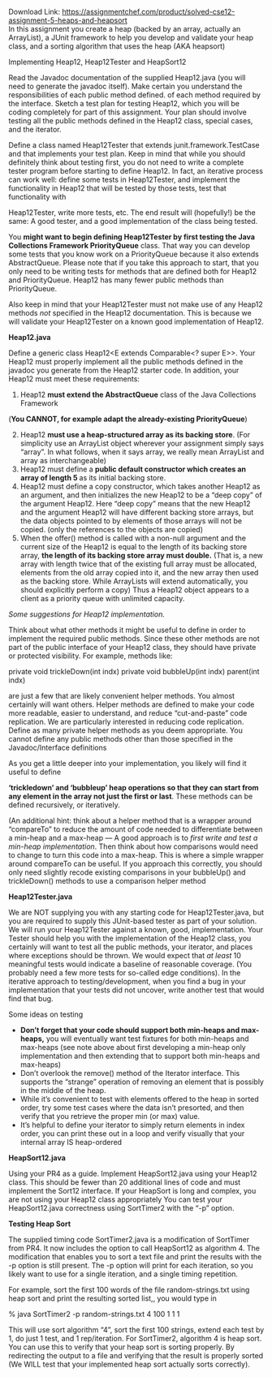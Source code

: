 Download Link: https://assignmentchef.com/product/solved-cse12-assignment-5-heaps-and-heapsort
<br>
In this assignment you create a heap (backed by an array, actually an ArrayList),  a JUnit framework to help you develop and validate your heap class, and a sorting algorithm that uses the heap (AKA heapsort)

Implementing Heap12, Heap12Tester and HeapSort12<strong> </strong><strong> </strong>

Read the Javadoc documentation of the supplied Heap12.java (you will need to generate the javadoc itself).  Make certain you understand the responsibilities of each public method defined. of each method required by the interface. Sketch a test plan for testing Heap12, which you will be coding completely for part of this assignment. Your plan should involve testing all the public methods defined in the Heap12 class, special cases, and the iterator.

Define a class named Heap12Tester that extends junit.framework.TestCase and that implements your test plan. Keep in mind that while you should definitely think about testing first, you do not need to write a complete tester program before starting to define Heap12. In fact, an iterative process can work well: define some tests in Heap12Tester, and implement the functionality in Heap12 that will be tested by those tests, test that functionality with

Heap12Tester, write more tests, etc. The end result will (hopefully!) be the same: A good tester, and a good implementation of the class being tested.

You <strong>might want to begin defining Heap12Tester by first testing the Java Collections Framework PriorityQueue</strong> class. That way you can develop some tests that you know work on a PriorityQueue because it also extends AbstractQueue.  Please note that if you take this approach to start, that you only need to be writing tests for methods that are defined both for Heap12 and PriorityQueue. Heap12 has many fewer public methods than PriorityQueue.

Also keep in mind that your Heap12Tester must not make use of any Heap12 methods <em>not</em> specified in the Heap12 documentation. This is because we will validate your Heap12Tester on a known good implementation of Heap12.

<strong>Heap12.java </strong>

Define a generic class Heap12&lt;E extends Comparable&lt;? super E&gt;&gt;.  Your Heap12 must properly implement all the public methods defined in the javadoc you generate from the Heap12 starter code.  In addition, your Heap12 must meet these requirements:

<ol>

 <li>Heap12 <strong>must extend the AbstractQueue</strong> class of the Java Collections Framework</li>

</ol>

(<strong>You CANNOT, for example  adapt the already-existing PriorityQueue</strong>)

<ol start="2">

 <li>Heap12 <strong>must use a heap-structured array as its backing store</strong>. (For simplicity use an ArrayList object wherever your assignment simply says “array”. In what follows, when it says array, we really mean ArrayList and array as interchangeable)</li>

 <li>Heap12 must define a <strong>public default constructor which creates an array of length 5 </strong>as its initial backing store.</li>

 <li>Heap12 must define a copy constructor, which takes another Heap12 as an argument, and then initializes the new Heap12 to be a “deep copy” of the argument Heap12. Here “deep copy” means that the new Heap12 and the argument Heap12 will have different backing store arrays, but the data objects pointed to by elements of those arrays will not be copied. (only the references to the objects are copied)</li>

 <li>When the offer() method is called with a non-null argument and the current size of the Heap12 is equal to the length of its backing store array, <strong>the length of its backing store array must double.</strong> (That is, a new array with length twice that of the existing full array must be allocated, elements from the old array copied into it, and the new array then used as the backing store. While ArrayLists will extend automatically, you should explicitly perform a copy) Thus a Heap12 object appears to a client as a priority queue with unlimited capacity.</li>

</ol>

<em>Some suggestions for Heap12 implementation.  </em>

Think about what other methods it might be useful to define in order to implement the required public methods. Since these other methods are not part of the public interface of your Heap12 class, they should have private or protected visibility. For example, methods like:

private void trickleDown(int indx)    private void bubbleUp(int indx)  parent(int indx)

are just a few that are likely convenient helper methods. You almost certainly will want others.  Helper methods are defined to make your code more readable, easier to understand, and reduce “cut-and-paste” code replication.  We are particularly interested in reducing code replication.  Define as many private helper methods as you deem appropriate. You cannot define any public methods other than those specified in the Javadoc/Interface definitions

As you get a little deeper into your implementation, you likely will find it useful to define

<strong>‘trickledown’ and ‘bubbleup’ heap operations so that they can start from any element in the array not just the first or last</strong>. These methods can be defined recursively, or iteratively.

(An additional hint: think about a helper method  that is a wrapper around “compareTo” to reduce the amount of code needed to differentiate between a min-heap and a  max-heap — A good approach is to<em> first write and test a min-heap  implementation</em>.  Then think about how comparisons would need to change to turn this code into a max-heap.   This is where a simple wrapper around compareTo can be useful.  If you approach this correctly, you should only need slightly recode existing comparisons in your bubbleUp() and trickleDown() methods to use a comparison helper method

<strong>Heap12Tester.java</strong>

We are NOT supplying you with any starting code for Heap12Tester.java, but you are required to supply this JUnit-based tester as part of your solution.  We will run your Heap12Tester against a known, good, implementation. Your Tester should help you with the implementation of the Heap12 class, you certainly will want to test all the public methods, your iterator, and places where exceptions should be thrown.    We would expect that <em>at least</em> 10 meaningful tests would indicate a baseline of reasonable coverage.  (You probably need a few more tests for so-called edge conditions).  In the iterative approach to testing/development, when you find a bug in your implementation that your tests did not uncover, write another test that would find that bug.

Some ideas on testing

<ul>

 <li><strong>Don’t forget that your code should support both min-heaps and max-heaps,</strong> you will eventually want test fixtures for both min-heaps and max-heaps (see note above about first developing a min-heap only implementation and then extending that to support both min-heaps and max-heaps)</li>

 <li>Don’t overlook the remove() method of the Iterator interface. This supports the “strange” operation of removing an element that is possibly in the middle of the heap.</li>

 <li>While it’s convenient to test with elements offered to the heap in sorted order, try some test cases where the data isn’t presorted, and then verify that you retrieve the proper min (or max) value.</li>

 <li>It’s helpful to define your iterator to simply return elements in index order, you can print these out in a loop and verify visually that your internal array IS heap-ordered</li>

</ul>

<strong>HeapSort12.java </strong>

Using your PR4 as a guide. Implement HeapSort12.java using your Heap12 class. This should be fewer  than 20  additional lines of code and must implement the Sort12 interface.  If your HeapSort is long and complex, you are not using your Heap12 class appropriately   You can test your HeapSort12.java correctness using SortTimer2 with the “-p” option.

<strong>Testing Heap Sort </strong>

The supplied timing code SortTimer2.java is a modification of SortTimer  from PR4. It now includes the option to call HeapSort12 as algorithm 4. The modification that enables you to sort a text file and print the results with the -p option is still present. The -p option will print  for each iteration, so you likely want to use for a single iteration, and a single timing repetition.

For example, sort the first 100 words of the file random-strings.txt using heap sort and print the resulting sorted list,, you would type in

% java SortTimer2 -p random-strings.txt 4 100 1 1 1

This will use sort algorithm “4”, sort the first 100 strings, extend each test by 1, do just 1 test, and 1 rep/iteration.   For SortTimer2, algorithm 4 is heap sort.   You can use this to verify that your heap sort is sorting properly. By redirecting the output to a file and verifying that the result is properly sorted (We WILL test that your implemented heap sort actually sorts correctly).





